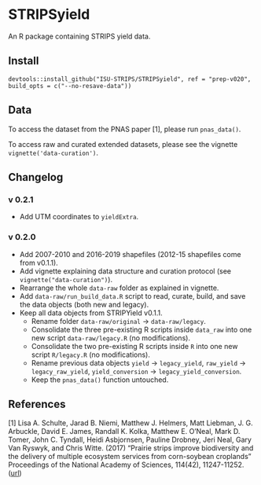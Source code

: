 # STRIPSyield

An R package containing STRIPS yield data.

## Install

```
devtools::install_github("ISU-STRIPS/STRIPSyield", ref = "prep-v020", build_opts = c("--no-resave-data"))
```

## Data

To access the dataset from the PNAS paper [1], please run `pnas_data()`.

To access raw and curated extended datasets, please see the vignette 
`vignette('data-curation')`.

## Changelog

### v 0.2.1

- Add UTM coordinates to `yieldExtra`.

### v 0.2.0

- Add 2007-2010 and 2016-2019 shapefiles (2012-15 shapefiles come from v0.1.1).
- Add vignette explaining data structure and curation protocol 
(see `vignette("data-curation")`).
- Rearrange the whole `data-raw` folder as explained in vignette.
- Add `data-raw/run_build_data.R` script to read, curate, build, and save the 
data objects (both new and legacy).
- Keep all data objects from STRIPYield v0.1.1.
    - Rename folder `data-raw/original` -> `data-raw/legacy`.
    - Consolidate the three pre-existing R scripts inside `data_raw` into one
    new script `data-raw/legacy.R` (no modifications).
    - Consolidate the two pre-existing R scripts inside `R` into one new script
    `R/legacy.R` (no modifications).
    - Rename previous data objects `yield` -> `legacy_yield`, `raw_yield` -> 
    `legacy_raw_yield`, `yield_conversion` -> `legacy_yield_conversion`.
    - Keep the `pnas_data()` function untouched.

## References

[1] Lisa A. Schulte, Jarad B. Niemi, Matthew J. Helmers, Matt Liebman, J. G.
Arbuckle, David E. James, Randall K. Kolka, Matthew E. O’Neal, Mark D. Tomer,
John C. Tyndall, Heidi Asbjornsen, Pauline Drobney, Jeri Neal, Gary Van Ryswyk,
and Chris Witte. (2017) “Prairie strips improve biodiversity and the delivery of
multiple ecosystem services from corn-soybean croplands” Proceedings of the
National Academy of Sciences, 114(42), 11247-11252.
([url](http://www.pnas.org/content/114/42/11247.short))
